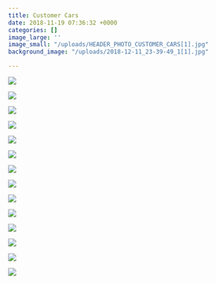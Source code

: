 ```yaml
---
title: Customer Cars
date: 2018-11-19 07:36:32 +0000
categories: []
image_large: ''
image_small: "/uploads/HEADER_PHOTO_CUSTOMER_CARS[1].jpg"
background_image: "/uploads/2018-12-11_23-39-49_1[1].jpg"

---
```

![]({{site.baseurl}}/uploads/HEADER_PHOTO_CUSTOMER_CARS\[1\]-1.jpg)

![]({{site.baseurl}}/uploads/CUSTOMER_CARS_5\[1\].jpg)

![]({{site.baseurl}}/uploads/CUSTOMER_CARS_9\[1\].jpg)

![]({{site.baseurl}}/uploads/CUSTOMER_CARS_4\[1\].jpg)

![]({{site.baseurl}}/uploads/CUSTOMER_CARS\[1\].jpg)

![]({{site.baseurl}}/uploads/CUSTOMER_CARS_7\[1\].jpg)

![]({{site.baseurl}}/uploads/CUSTOMER_CARS_3\[1\].jpg)

![]({{site.baseurl}}/uploads/CUSTOMER_CARS_16\[1\].jpg)

![]({{site.baseurl}}/uploads/CUSTOMER_CARS_1\[1\].jpg)

![]({{site.baseurl}}/uploads/CUSTOMER_CARS_8\[1\].jpg)

![]({{site.baseurl}}/uploads/CUSTOMER_CARS_2\[1\].jpg)

![]({{site.baseurl}}/uploads/CUSTOMER_CARS_13\[1\].jpg)

![]({{site.baseurl}}/uploads/CUSTOMER_CARS_6\[1\].jpg)

![]({{site.baseurl}}/uploads/CUSTOMER_CARS_10\[1\].jpg)